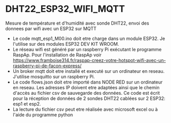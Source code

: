 # DHT22_ESP32_WIFI_MQTT
Mesure de température et d'humidité avec sonde DHT22, envoi des donnees par wifi avec un ESP32 sur MQTT
- Le code mqtt_esp1_M00.ino doit etre charge dans un module ESP32.
  Je l'utilise sur des modules ESP32 DEV KIT WROOM.
- Le réseau wifi est généré par un raspberry Pi exécutant le programme RaspAp. 
  Pour l'installation de RaspAp voir https://www.framboise314.fr/raspap-creez-votre-hotspot-wifi-avec-un-raspberry-pi-de-facon-express/
- Un broker mqtt doit etre installé et executé sur un ordinateur en reseau. J'utilise mosquitto sur un raspberry Pi.
- Le code flows.json doit etre importé dans NODE RED sur un ordinateur en reseau. 
  Les adresses IP doivent etre adaptées ainsi que le chemin d'accès au fichier csv de sauvegarde des données.
  Ce code est écrit pour la réception de données de 2 sondes DHT22 cablées sur 2 ESP32: esp1 et esp2.
- La lecture du fichier csv peut etre réalisée avec microsoft excel ou à l'aide du programme python   

